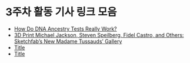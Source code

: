 # 3주차 활동 기사 링크 모음
- [How Do DNA Ancestry Tests Really Work?](https://www.livescience.com/62690-how-dna-ancestry-23andme-tests-work.html)
- [3D Print Michael Jackson, Steven Speilberg, Fidel Castro, and Others: Sketchfab’s New Madame Tussauds’ Gallery](https://3dprint.com/27209/3d-print-madame-tussauds/)
- [Title](link)
- [Title](link)
